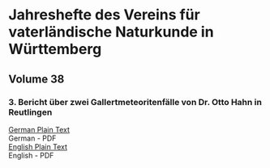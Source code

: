 # Jahreshefte des Vereins für vaterländische Naturkunde in Württemberg

## Volume 38

### 3. Bericht über zwei Gallertmeteoritenfälle von Dr. Otto Hahn in Reutlingen

[German Plain Text](full-text-german.md#3-bericht-über-zwei-gallertmeteoritenfälle-von-dr-otto-hahn-in-reutlingen)  
German - PDF  
[English Plain Text](full-text-english.md#3-report-on-two-gelatinous-meteorite-falls-by-dr-otto-hahn-in-reutlingen)  
English - PDF  
